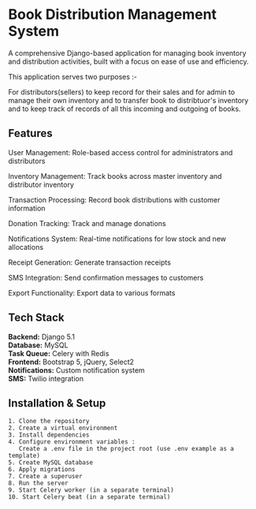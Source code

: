 
# Book Distribution Management System

A comprehensive Django-based application for managing book inventory and distribution activities, built with a focus on ease of use and efficiency.

This application serves two purposes :-

For distributors(sellers) to keep record for their sales and for admin to manage their own inventory and to transfer book to distribtuor's inventory and to keep track of records of all this incoming and outgoing of books.



## Features

User Management: Role-based access control for administrators and distributors

Inventory Management: Track books across master inventory and distributor inventory

Transaction Processing: Record book distributions with customer information

Donation Tracking: Track and manage donations

Notifications System: Real-time notifications for low stock and new allocations

Receipt Generation: Generate transaction receipts

SMS Integration: Send confirmation messages to customers

Export Functionality: Export data to various formats

## Tech Stack

**Backend:** Django 5.1 \
**Database:** MySQL\
**Task Queue:** Celery with Redis\
**Frontend:** Bootstrap 5, jQuery, Select2\
**Notifications:** Custom notification system\
**SMS:** Twilio integration


## Installation & Setup

    1. Clone the repository
    2. Create a virtual environment
    3. Install dependencies
    4. Configure environment variables :
       Create a .env file in the project root (use .env example as a template) 
    5. Create MySQL database
    6. Apply migrations
    7. Create a superuser
    8. Run the server
    9. Start Celery worker (in a separate terminal)
    10. Start Celery beat (in a separate terminal)
